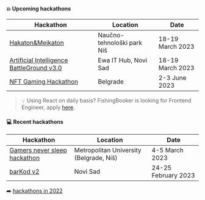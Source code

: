 #### :boom: Upcoming hackathons

| Hackathon | Location | Date |
| --------- | -------- | ---- |
| [Hakaton&Mejkaton](https://docs.google.com/forms/d/e/1FAIpQLSfrQXFmFrBqUOy1TwVMiLzIVDN8XLfCnBgpsaNx7kqVkD8BqA/viewform) | Naučno-tehnološki park Niš | 18-19 March 2023 |
| [Artificial Intelligence BattleGround v3.0](https://aibg.bestns.org.rs/) |  Ewa IT Hub, Novi Sad | 18-19 March 2023 |
| [NFT Gaming Hackathon](https://nftbelgrade.com/) | Belgrade | 2-3 June 2023 |

> 💡 Using React on daily basis? FishingBooker is looking for Frontend Engineer, apply [here](https://app.recrooit.com/jobs/52544fc5-667d-45e9-9b09-bcb045f0e745/software-engineer-frontend?r=ef301682).


#### :computer: Recent hackathons

| Hackathon | Location | Date |
| --------- | -------- | ---- |
| [Gamers never sleep hackathon](https://www.metropolitan.ac.rs/dogadjaji/gamers-never-sleep-hackathon-powered-by-guarana-mad-head-games-na-univerzitetu-metropolitan/) | Metropolitan University (Belgrade, Niš) | 4-5 March 2023 |
| [barKod v2](https://bar-kod.rs/) | Novi Sad | 24-25 February 2023 |

:arrow_right: [hackathons in 2022](2022.md)
